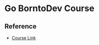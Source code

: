 # Go BorntoDev Course

## Reference

- [Course Link](https://academy.borntodev.com/courses/enrolled/1624977)

